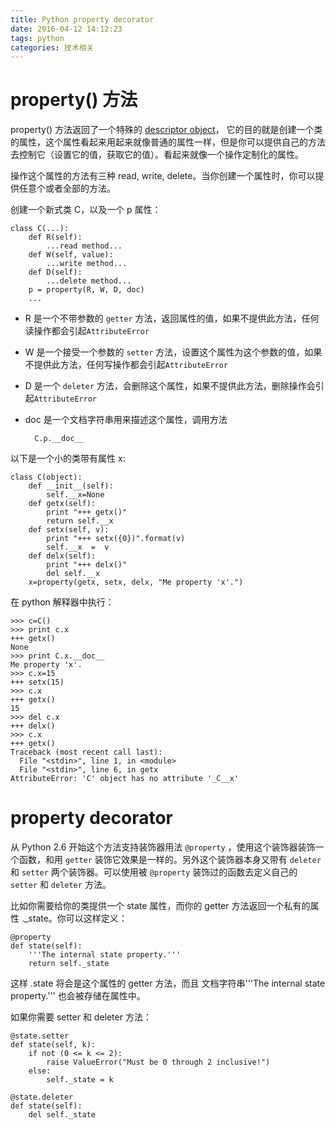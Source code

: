```yaml
---
title: Python property decorator
date: 2016-04-12 14:12:23
tags: python
categories: 技术相关
---
```


# property() 方法

property() 方法返回了一个特殊的 [descriptor object](https://docs.python.org/2/howto/descriptor.html)， 它的目的就是创建一个类的属性，这个属性看起来用起来就像普通的属性一样，但是你可以提供自己的方法去控制它（设置它的值，获取它的值）。看起来就像一个操作定制化的属性。

操作这个属性的方法有三种 read, write, delete。当你创建一个属性时，你可以提供任意个或者全部的方法。

创建一个新式类 C，以及一个 p 属性：

	class C(...):
	    def R(self):
	        ...read method...
	    def W(self, value):
	        ...write method...
	    def D(self):
	        ...delete method...
	    p = property(R, W, D, doc)
	    ...

<!--more-->
* R 是一个不带参数的 `getter` 方法，返回属性的值，如果不提供此方法，任何读操作都会引起`AttributeError`
* W 是一个接受一个参数的 `setter` 方法，设置这个属性为这个参数的值，如果不提供此方法，任何写操作都会引起`AttributeError`
* D 是一个 `deleter` 方法，会删除这个属性，如果不提供此方法，删除操作会引起`AttributeError`
* doc 是一个文档字符串用来描述这个属性，调用方法
	
		C.p.__doc__

以下是一个小的类带有属性 x:

	class C(object):
	    def __init__(self):
	        self.__x=None
	    def getx(self):
	        print "+++ getx()"
	        return self.__x
	    def setx(self, v):
	        print "+++ setx({0})".format(v)
	        self.__x  =  v
	    def delx(self):
	        print "+++ delx()"
	        del self.__x
	    x=property(getx, setx, delx, "Me property 'x'.")

在 python 解释器中执行：

	>>> c=C()
	>>> print c.x
	+++ getx()
	None
	>>> print C.x.__doc__
	Me property 'x'.
	>>> c.x=15
	+++ setx(15)
	>>> c.x
	+++ getx()
	15
	>>> del c.x
	+++ delx()
	>>> c.x
	+++ getx()
	Traceback (most recent call last):
	  File "<stdin>", line 1, in <module>
	  File "<stdin>", line 6, in getx
	AttributeError: 'C' object has no attribute '_C__x'

# property decorator
从 Python 2.6 开始这个方法支持装饰器用法 `@property` ，使用这个装饰器装饰一个函数，和用 `getter` 装饰它效果是一样的。另外这个装饰器本身又带有 `deleter` 和 `setter` 两个装饰器。可以使用被 `@property` 装饰过的函数去定义自己的 `setter` 和 `deleter` 方法。

比如你需要给你的类提供一个 state 属性，而你的 getter 方法返回一个私有的属性 ._state。你可以这样定义：

	@property
    def state(self):
        '''The internal state property.'''
        return self._state

这样 .state 将会是这个属性的 getter 方法，而且 文档字符串'''The internal state property.''' 也会被存储在属性中。

如果你需要 setter 和 deleter 方法：

	@state.setter
    def state(self, k):
        if not (0 <= k <= 2):
            raise ValueError("Must be 0 through 2 inclusive!")
        else:
            self._state = k
            
    @state.deleter
    def state(self):
        del self._state

    